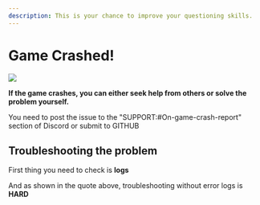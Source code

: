 ```yaml
---
description: This is your chance to improve your questioning skills.
---
```


# Game Crashed!

![](../../.gitbook/assets/90303B077532B21B17E5F4A67B77ABC6.jpg)

**If the game crashes, you can either seek help from others or solve the problem yourself.**

You need to post the issue to the "SUPPORT:#On-game-crash-report" section of Discord or submit to GITHUB

## Troubleshooting the problem

First thing you need to check is **logs**

And as shown in the quote above, troubleshooting without error logs is **HARD**
